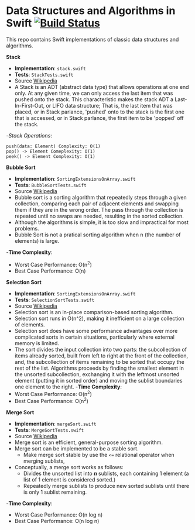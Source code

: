 # Data Structures and Algorithms in Swift [![Build Status](https://travis-ci.org/yanil3500/data-structures-and-algorithms-in-swift.svg?branch=master)](https://travis-ci.org/yanil3500/data-structures-and-algorithms-in-swift)
This repo contains Swift implementations of classic data structures and algorithms.

**Stack**
- **Implementation**: `stack.swift`
- **Tests**: `StackTests.swift`
- Source [Wikipedia](https://en.wikipedia.org/wiki/Stack_(abstract_data_type))
- A Stack is an ADT (abstract data type) that allows operations at one end only. At any given time, we can only access the last item that was pushed onto the stack. This characteristic makes the stack ADT a Last-In-First-Out, or LIFO data structure; That is, the last item that was placed, or in Stack parlance, 'pushed' onto to the stack is the first one that is accessed, or in Stack parlance, the first item to be 'popped' off the stack.

-*Stack Operations*:

    push(data: Element) Complexity: O(1)
    pop() -> Element Comeplexity: O(1)
    peek() -> Element Complexity: O(1)

**Bubble Sort**
- **Implementation**: `SortingExtensionsOnArray.swift`
- **Tests**: `BubbleSortTests.swift`
- Source [Wikipedia](https://en.wikipedia.org/wiki/Bubble_sort)
- Bubble sort is a sorting algorithm that repeatedly steps through a given collection, comparing each pair of adjacent elements and swapping them if they are in the wrong order.
     The pass through the collection is repeated until no swaps are needed, resulting in the sorted 
     collection.
- Although the algorithms is simple, it is too slow and impractical for most problems.
- Bubble Sort is not a pratical sorting algorithm when n (the number of elements) is large.

-**Time Complexity**:
- Worst Case Performance: O(n<sup>2</sup>) 
- Best Case Performance: O(n)

**Selection Sort**
- **Implementation**: `SortingExtensionsOnArray.swift`
- **Tests**: `SelectionSortTests.swift`
- Source [Wikipedia](https://en.wikipedia.org/wiki/Selection_sort)
- Selection sort is an in-place comparison-based sorting algorithm.
- Selection sort runs in O(n^2), making it inefficient on a large collection of elements.
- Selection sort does have some performance advantages over more complicated sorts in certain situations, particularly where external memory is limited.
- The sort divides the input collection into two parts: the subcollection of items already sorted, built from left to
     right at the front of the collection, and, the subcollection of items remaining to be sorted that occupy the rest of
     the list.
     Algorithms proceeds by finding the smallest element in the unsorted subcollection, exchanging it with the leftmost
     unsorted element (putting it in sorted order) and moving the sublist boundaries one element to the right.
-**Time Complexity**:
- Worst Case Performance: O(n<sup>2</sup>) 
- Best Case Performance: O(n<sup>2</sup>)

**Merge Sort**
- **Implementation**: `mergeSort.swift`
- **Tests**: `MergeSortTests.swift`
- Source [Wikipedia](https://en.wikipedia.org/wiki/Merge_sort)
- Merge sort is an efficient, general-purpose sorting algorithm.
- Merge sort can be implemented to be a stable sort.
    - Make merge sort stable by use the `<=` relational operator when merging sublists,
- Conceptually, a merge sort works as follows:
    - Divides the unsorted list into <em>**n**</em> sublists, each containing 1 element (a list of 1 element is considered sorted.)
    - Repeatedly merge sublists to produce new sorted sublists until there is only 1 sublist remaining.

-**Time Complexity**:
- Worst Case Performance: O(n log n)
- Best Case Performance: O(n log n)